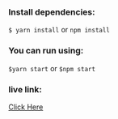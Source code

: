 ### Install dependencies:
`$ yarn install` or `npm install`

### You can run using:

`$yarn start` or `$npm start`

### live link: 
<a href="https://ipl-auction-7dbdb.web.app/" target="_blank" style="text-decoration: underline, color: red"> Click Here </a>
